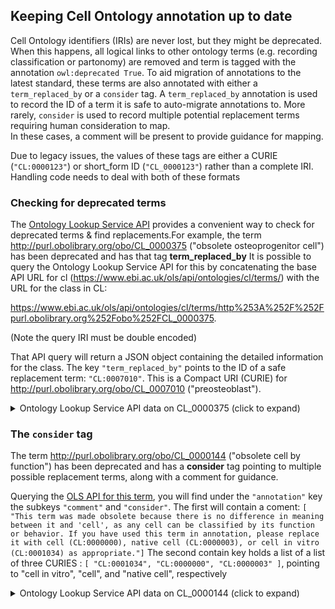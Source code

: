 ## Keeping Cell Ontology annotation up to date

Cell Ontology identifiers (IRIs) are never lost, but they might be deprecated.
When this happens, all logical links to other ontology terms (e.g. recording classification or partonomy) are removed and term is tagged with the annotation `owl:deprecated True`. 
To aid migration of annotations to the latest standard,  these terms are also annotated with either a `term_replaced_by` or a `consider` tag.
A `term_replaced_by` annotation is used to record the ID of a term it is safe to auto-migrate annotations to.  More rarely,  `consider` is used to record multiple potential replacement terms requiring human consideration to map.  
In these cases, a comment will be present to provide guidance for mapping.

Due to legacy issues, the values of these tags are either a CURIE (`"CL:0000123"`) or short_form ID (`"CL_0000123"`) rather than a complete IRI.  Handling code needs to deal with both of these formats

### Checking for deprecated terms

The [Ontology Lookup Service API](https://www.ebi.ac.uk/ols/docs/api#Term) provides a convenient way to check for deprecated terms & find replacements.For example, the term <http://purl.obolibrary.org/obo/CL_0000375> ("obsolete osteoprogenitor cell") has been deprecated and has that tag **term_replaced_by**
It is possible to query the Ontology Lookup Service API for this by concatenating the base API URL for cl (https://www.ebi.ac.uk/ols/api/ontologies/cl/terms/) with the URL for the class in CL:

<https://www.ebi.ac.uk/ols/api/ontologies/cl/terms/http%253A%252F%252Fpurl.obolibrary.org%252Fobo%252FCL_0000375>. 

(Note the query IRI must be double encoded)
<!-- What is double encoding? -->

That API query will return a JSON object containing the detailed information for the class. 
The key `"term_replaced_by"` points to the ID of a safe replacement term: `"CL:0007010"`.  This is a Compact URI (CURIE) for <http://purl.obolibrary.org/obo/CL_0007010>  ("preosteoblast").

<details>
  <summary> Ontology Lookup Service API data on CL_0000375 (click to expand) </summary>

  ```json
  {
    "iri" : "http://purl.obolibrary.org/obo/CL_0000375",
    "label" : "obsolete osteoprogenitor cell",
    "description" : null,
    "annotation" : {
      "database_cross_reference" : [ "BTO:0002051" ],
      "has_obo_namespace" : [ "cell" ],
      "term replaced by" : [ "CL:0007010" ]
    },
    "synonyms" : null,
    "ontology_name" : "cl",
    "ontology_prefix" : "CL",
    "ontology_iri" : "http://purl.obolibrary.org/obo/cl.owl",
    "is_obsolete" : true,
    "term_replaced_by" : "CL:0007010",
    "is_defining_ontology" : true,
    "has_children" : false,
    "is_root" : true,
    "short_form" : "CL_0000375",
    "obo_id" : "CL:0000375",
    "in_subset" : null,
    "obo_definition_citation" : null,
    "obo_xref" : [{"database":"BTO","id":"0002051","description":null,"url":"http://purl.obolibrary.org/obo/BTO_0002051"}],
    "obo_synonym" : null,
    "is_preferred_root" : false,
    "_links" : {
      "self" : {
        "href" : "https://www.ebi.ac.uk/ols/api/ontologies/cl/terms/http%253A%252F%252Fpurl.obolibrary.org%252Fobo%252FCL_0000375"
      },
      "graph" : {
        "href" : "https://www.ebi.ac.uk/ols/api/ontologies/cl/terms/http%253A%252F%252Fpurl.obolibrary.org%252Fobo%252FCL_0000375/graph"
      }
    }
  }
  ```
  
</details>

### The `consider` tag

The term <http://purl.obolibrary.org/obo/CL_0000144> ("obsolete cell by function") has been deprecated and has a **consider** tag pointing to multiple possible replacement terms, along with a comment for guidance.

Querying the [OLS API for this term](https://www.ebi.ac.uk/ols/api/ontologies/cl/terms/http%253A%252F%252Fpurl.obolibrary.org%252Fobo%252FCL_0000144), you will find under the `"annotation"` key the subkeys  `"comment"` and `"consider"`. The  first will contain a coment: `[ "This term was made obsolete because there is no difference in meaning between it and 'cell', as any cell can be classified by its function or behavior. If you have used this term in annotation, please replace it with cell (CL:0000000), native cell (CL:0000003), or cell in vitro (CL:0001034) as appropriate."]`
The second contain key holds a list of a list of  three CURIES : `[ "CL:0001034", "CL:0000000", "CL:0000003" ]`, pointing to "cell in vitro", "cell", and "native cell", respectively


<details>
  <summary> Ontology Lookup Service API data on CL_0000144 (click to expand) </summary>

```json
{
  "iri" : "http://purl.obolibrary.org/obo/CL_0000144",
  "label" : "obsolete cell by function",
  "description" : [ "OBSOLETE: A classification of cells by their primary end goal or behavior." ],
  "annotation" : {
    "comment" : [ "This term was made obsolete because there is no difference in meaning between it and 'cell', as any cell can be classified by its function or behavior. If you have used this term in annotation, please replace it with cell (CL:0000000), native cell (CL:0000003), or cell in vitro (CL:0001034) as appropriate." ],
    "consider" : [ "CL:0001034", "CL:0000000", "CL:0000003" ],
    "has_obo_namespace" : [ "cell" ]
  },
  "synonyms" : null,
  "ontology_name" : "cl",
  "ontology_prefix" : "CL",
  "ontology_iri" : "http://purl.obolibrary.org/obo/cl.owl",
  "is_obsolete" : true,
  "term_replaced_by" : null,
  "is_defining_ontology" : true,
  "has_children" : false,
  "is_root" : true,
  "short_form" : "CL_0000144",
  "obo_id" : "CL:0000144",
  "in_subset" : null,
  "obo_definition_citation" : [{"definition":"OBSOLETE: A classification of cells by their primary end goal or behavior.","oboXrefs":[{"database":"FB","id":"ma","description":null,"url":"http://flybase.org/reports/ma.html"}]}],
  "obo_xref" : null,
  "obo_synonym" : null,
  "is_preferred_root" : false,
  "_links" : {
    "self" : {
      "href" : "https://www.ebi.ac.uk/ols/api/ontologies/cl/terms/http%253A%252F%252Fpurl.obolibrary.org%252Fobo%252FCL_0000144"
    },
    "graph" : {
      "href" : "https://www.ebi.ac.uk/ols/api/ontologies/cl/terms/http%253A%252F%252Fpurl.obolibrary.org%252Fobo%252FCL_0000144/graph"
    }
  }
}
```
<\details>


